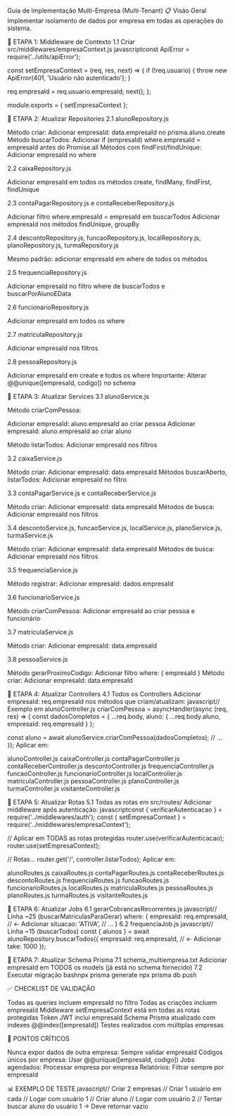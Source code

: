 Guia de Implementação Multi-Empresa (Multi-Tenant)
📋 Visão Geral
Implementar isolamento de dados por empresa em todas as operações do sistema.

🔧 ETAPA 1: Middleware de Contexto
1.1 Criar src/middlewares/empresaContext.js
javascriptconst ApiError = require('../utils/apiError');

const setEmpresaContext = (req, res, next) => {
  if (!req.usuario) {
    throw new ApiError(401, 'Usuário não autenticado');
  }
  
  req.empresaId = req.usuario.empresaId;
  next();
};

module.exports = { setEmpresaContext };

🔧 ETAPA 2: Atualizar Repositories
2.1 alunoRepository.js

Método criar: Adicionar empresaId: data.empresaId no prisma.aluno.create
Método buscarTodos: Adicionar if (empresaId) where.empresaId = empresaId antes do Promise.all
Métodos com findFirst/findUnique: Adicionar empresaId no where

2.2 caixaRepository.js

Adicionar empresaId em todos os métodos create, findMany, findFirst, findUnique

2.3 contaPagarRepository.js e contaReceberRepository.js

Adicionar filtro where.empresaId = empresaId em buscarTodos
Adicionar empresaId nos métodos findUnique, groupBy

2.4 descontoRepository.js, funcaoRepository.js, localRepository.js, planoRepository.js, turmaRepository.js

Mesmo padrão: adicionar empresaId em where de todos os métodos

2.5 frequenciaRepository.js

Adicionar empresaId no filtro where de buscarTodos e buscarPorAlunoEData

2.6 funcionarioRepository.js

Adicionar empresaId em todos os where

2.7 matriculaRepository.js

Adicionar empresaId nos filtros

2.8 pessoaRepository.js

Adicionar empresaId em create e todos os where
Importante: Alterar @@unique([empresaId, codigo]) no schema


🔧 ETAPA 3: Atualizar Services
3.1 alunoService.js

Método criarComPessoa:

Adicionar empresaId: aluno.empresaId ao criar pessoa
Adicionar empresaId: aluno.empresaId ao criar aluno


Método listarTodos: Adicionar empresaId nos filtros

3.2 caixaService.js

Método criar: Adicionar empresaId: data.empresaId
Métodos buscarAberto, listarTodos: Adicionar empresaId no filtro

3.3 contaPagarService.js e contaReceberService.js

Método criar: Adicionar empresaId: data.empresaId
Métodos de busca: Adicionar empresaId nos filtros

3.4 descontoService.js, funcaoService.js, localService.js, planoService.js, turmaService.js

Método criar: Adicionar empresaId: data.empresaId
Métodos de busca: Adicionar empresaId nos filtros

3.5 frequenciaService.js

Método registrar: Adicionar empresaId: dados.empresaId

3.6 funcionarioService.js

Método criarComPessoa: Adicionar empresaId ao criar pessoa e funcionário

3.7 matriculaService.js

Método criar: Adicionar empresaId: data.empresaId

3.8 pessoaService.js

Método gerarProximoCodigo: Adicionar filtro where: { empresaId }
Método criar: Adicionar empresaId: data.empresaId


🔧 ETAPA 4: Atualizar Controllers
4.1 Todos os Controllers
Adicionar empresaId: req.empresaId nos métodos que criam/atualizam:
javascript// Exemplo em alunoController.js
criarComPessoa = asyncHandler(async (req, res) => {
  const dadosCompletos = {
    ...req.body,
    aluno: {
      ...req.body.aluno,
      empresaId: req.empresaId
    }
  };
  
  const aluno = await alunoService.criarComPessoa(dadosCompletos);
  // ...
});
Aplicar em:

alunoController.js
caixaController.js
contaPagarController.js
contaReceberController.js
descontoController.js
frequenciaController.js
funcaoController.js
funcionarioController.js
localController.js
matriculaController.js
pessoaController.js
planoController.js
turmaController.js
visitanteController.js


🔧 ETAPA 5: Atualizar Rotas
5.1 Todas as rotas em src/routes/
Adicionar middleware após autenticação:
javascriptconst { verificarAutenticacao } = require('../middlewares/auth');
const { setEmpresaContext } = require('../middlewares/empresaContext');

// Aplicar em TODAS as rotas protegidas
router.use(verificarAutenticacao);
router.use(setEmpresaContext);

// Rotas...
router.get('/', controller.listarTodos);
Aplicar em:

alunoRoutes.js
caixaRoutes.js
contaPagarRoutes.js
contaReceberRoutes.js
descontoRoutes.js
frequenciaRoutes.js
funcaoRoutes.js
funcionarioRoutes.js
localRoutes.js
matriculaRoutes.js
pessoaRoutes.js
planoRoutes.js
turmaRoutes.js
visitanteRoutes.js


🔧 ETAPA 6: Atualizar Jobs
6.1 gerarCobrancasRecorrentes.js
javascript// Linha ~25 (buscarMatriculasParaGerar)
where: {
  empresaId: req.empresaId, // ← Adicionar
  situacao: 'ATIVA',
  // ...
}
6.2 frequenciaJob.js
javascript// Linha ~15 (buscarTodos)
const { alunos } = await alunoRepository.buscarTodos({ 
  empresaId: req.empresaId, // ← Adicionar
  take: 1000 
});

🔧 ETAPA 7: Atualizar Schema Prisma
7.1 schema_multiempresa.txt
Adicionar empresaId em TODOS os models (já está no schema fornecido)
7.2 Executar migração
bashnpx prisma generate
npx prisma db push

✅ CHECKLIST DE VALIDAÇÃO

 Todas as queries incluem empresaId no filtro
 Todas as criações incluem empresaId
 Middleware setEmpresaContext está em todas as rotas protegidas
 Token JWT inclui empresaId
 Schema Prisma atualizado com indexes @@index([empresaId])
 Testes realizados com múltiplas empresas


🚨 PONTOS CRÍTICOS

Nunca expor dados de outra empresa: Sempre validar empresaId
Códigos únicos por empresa: Usar @@unique([empresaId, codigo])
Jobs agendados: Processar empresa por empresa
Relatórios: Filtrar sempre por empresaId


📊 EXEMPLO DE TESTE
javascript// Criar 2 empresas
// Criar 1 usuário em cada
// Logar com usuário 1
// Criar aluno
// Logar com usuário 2
// Tentar buscar aluno do usuário 1 → Deve retornar vazio

